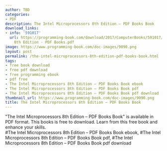 ```yaml
---
author: TBD
categories:
- PDF
description: The Intel Microprocessors 8th Edition – PDF Books Book
download_links:
- info: '591017'
  url: https://programming-book.com/download/2017/ComputerBooks/591017/The Intel Microprocessors
    8th Edition - PDF Books.pdf
image: https://www.programming-book.com/doc-images/9090.png
layout: post
permalink: /the-intel-microprocessors-8th-edition-pdf-books-book.html
tags:
- free book download
- free pdf download
- free programming ebook
- pdf free
- The Intel Microprocessors 8th Edition – PDF Books Book ebook
- The Intel Microprocessors 8th Edition – PDF Books Book pdf
- The Intel Microprocessors 8th Edition – PDF Books Book pdf download
thumbnail_url: https://www.programming-book.com/doc-images/9090.png
title: The Intel Microprocessors 8th Edition – PDF Books Book
---
```


 
<div class="item-desc text-justify">
  "The Intel Microprocessors 8th Edition – PDF Books Book" is available in PDF format. This books is free to download. Learn from this free book and enhance your skills.
  <br>
  #The Intel Microprocessors 8th Edition – PDF Books Book ebook, #The Intel Microprocessors 8th Edition – PDF Books Book pdf, #The Intel Microprocessors 8th Edition – PDF Books Book pdf download
</div>